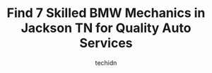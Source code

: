 ---
layout: ampstory
image: https://images.unsplash.com/photo-1619844175348-a10c44e6f66a?ixlib=rb-4.0.3&ixid=MnwxMjA3fDB8MHxwaG90by1wYWdlfHx8fGVufDB8fHx8&auto=format&fit=crop&w=640&h=853&q=80
author: techidn
featured: false
description: For top-quality automotive repairs and maintenance, visit the 7 best BMW Mechanic in Jackson TN, USA. Their reputation for excellence and their dedication to customer satisfaction make them 
title: Find 7 Skilled BMW Mechanics in Jackson TN for Quality Auto Services
cover:
   title: Find 7 Skilled BMW Mechanics in Jackson TN for Quality Auto Services
   subtitle: Rickpate
   background: https://images.unsplash.com/photo-1619844175348-a10c44e6f66a?ixlib=rb-4.0.3&ixid=MnwxMjA3fDB8MHxwaG90by1wYWdlfHx8fGVufDB8fHx8&auto=format&fit=crop&w=640&h=853&q=80

pages: 
 - layout: thirds
   top: <h1>#1 Meineke Car Care Center</h1>
   bottom: "<p>Very disappointing. They said that they did diagnosis testing on the car but never got the results of the testing. They told me that had determined that I had bad gas in </p>"
   background: https://www.knot35.com/toplist/wp-content/uploads/2023/06/best-bmw-mechanic-1-in-jackson-tn-1685842187.jpeg
   backgroundblur: true
 - layout: thirds
   top: <h1>#2 KBs Auto Service Center</h1>
   bottom: "<p>3883 US-45 BYP, Jackson, TN 38305, United States</p>"
   background: https://www.knot35.com/toplist/wp-content/uploads/2023/06/best-bmw-mechanic-2-in-jackson-tn-1685842187.jpeg
   cta:
      link: https://www.knot35.com/toplist/find-7-skilled-bmw-mechanics-in-jackson-tn-for-quality-auto-services/
      text: Find 7 Skilled BMW Mechanics in Jackson TN for Quality Auto Services
 - layout: thirds
   top: <h1>#3 Old Hickory Car Care Center</h1>
   bottom: "<p>1000 Old Hickory Blvd, Jackson, TN 38305, United States</p>"
   background: https://www.knot35.com/toplist/wp-content/uploads/2023/06/best-bmw-mechanic-3-in-jackson-tn-1685842188.jpeg
   cta:
      link: https://www.knot35.com/toplist/find-7-skilled-bmw-mechanics-in-jackson-tn-for-quality-auto-services/
      text: Find 7 Skilled BMW Mechanics in Jackson TN for Quality Auto Services
 - layout: thirds
   top: <h1>#4 Northside Auto Service</h1>
   bottom: "<p>3780 US-45, Jackson, TN 38305, United States</p>"
   background: https://images.unsplash.com/photo-1515405295579-ba7b45403062?ixlib=rb-4.0.3&ixid=MnwxMjA3fDB8MHxwaG90by1wYWdlfHx8fGVufDB8fHx8&auto=format&fit=crop&w=640&h=853&q=80
   cta:
      link: https://www.knot35.com/toplist/find-7-skilled-bmw-mechanics-in-jackson-tn-for-quality-auto-services/
      text: Find 7 Skilled BMW Mechanics in Jackson TN for Quality Auto Services
 - layout: thirds
   top: <h1>#5 Dennis Mitchell Automotive</h1>
   bottom: "<p>896 Hollywood Dr, Jackson, TN 38301, United States</p>"
   background: https://images.unsplash.com/photo-1552083974-186346191183?ixlib=rb-4.0.3&ixid=MnwxMjA3fDB8MHxwaG90by1wYWdlfHx8fGVufDB8fHx8&auto=format&fit=crop&w=640&h=853&q=80
   cta:
      link: https://www.knot35.com/toplist/find-7-skilled-bmw-mechanics-in-jackson-tn-for-quality-auto-services/
      text: Find 7 Skilled BMW Mechanics in Jackson TN for Quality Auto Services
 - layout: thirds
   top: <h1>#6 Lynn Auto Service, LLC</h1>
   bottom: "<p>21 Holiday Dr, Jackson, TN 38305, United States</p>"
   background: https://images.unsplash.com/photo-1632260260864-caf7fde5ec36?ixlib=rb-4.0.3&ixid=MnwxMjA3fDB8MHxwaG90by1wYWdlfHx8fGVufDB8fHx8&auto=format&fit=crop&w=640&h=853&q=80
   cta:
      link: https://www.knot35.com/toplist/find-7-skilled-bmw-mechanics-in-jackson-tn-for-quality-auto-services/
      text: Find 7 Skilled BMW Mechanics in Jackson TN for Quality Auto Services
 - layout: thirds
   top: <h1>#7 Macs Auto Care</h1>
   bottom: "<p>1938 S Highland Ave #7798, Jackson, TN 38301, United States</p>"
   background: https://images.unsplash.com/photo-1489648022186-8f49310909a0?ixlib=rb-4.0.3&ixid=MnwxMjA3fDB8MHxwaG90by1wYWdlfHx8fGVufDB8fHx8&auto=format&fit=crop&w=640&h=853&q=80
   cta:
      link: https://www.knot35.com/toplist/find-7-skilled-bmw-mechanics-in-jackson-tn-for-quality-auto-services/
      text: Find 7 Skilled BMW Mechanics in Jackson TN for Quality Auto Services
 - layout: thirds
   middle: Continue reading...
   background: https://images.unsplash.com/photo-1608411404720-c8f0417bcdba?ixlib=rb-4.0.3&ixid=MnwxMjA3fDB8MHxwaG90by1wYWdlfHx8fGVufDB8fHx8&auto=format&fit=crop&w=640&h=853&q=80
   cta:
      link: https://www.knot35.com/toplist/find-7-skilled-bmw-mechanics-in-jackson-tn-for-quality-auto-services/
      text: Find 7 Skilled BMW Mechanics in Jackson TN for Quality Auto Services
      
---